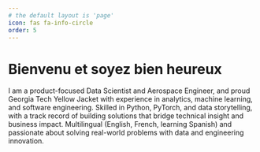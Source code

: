 ```yaml
---
# the default layout is 'page'
icon: fas fa-info-circle
order: 5
---
```

# Bienvenu et soyez bien heureux
I am a product-focused Data Scientist and Aerospace Engineer, and proud Georgia Tech Yellow Jacket with experience in analytics, machine learning, and software engineering. Skilled in Python, PyTorch, and data storytelling, with a track record of building solutions that bridge technical insight and business impact. Multilingual (English, French, learning Spanish) and passionate about solving real-world problems with data and engineering innovation.

<!-- > Add Markdown syntax content to file `_tabs/about.md`{: .filepath } and it will show up on this page.
{: .prompt-tip } -->

